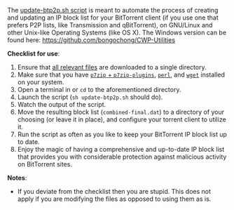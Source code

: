 The [update-btp2p.sh script](https://github.com/bongochong/CombinedPrivacyBlockLists/blob/master/BLT/update-btp2p.sh) is meant to automate the process of creating and updating an IP block list for your BitTorrent client (if you use one that prefers P2P lists, like Transmission and qBitTorrent), on GNU/Linux and other Unix-like Operating Systems (like OS X). The Windows version can be found here: https://github.com/bongochong/CWP-Utilities

**Checklist for use**:
1. Ensure that [all relevant files](https://github.com/bongochong/CombinedPrivacyBlockLists/tree/master/BLT) are downloaded to a single directory.
2. Make sure that you have [`p7zip` + `p7zip-plugins`](http://p7zip.sourceforge.net/), [`perl`](https://www.perl.com/about/), and [`wget`](https://www.gnu.org/software/wget/) installed on your system.
3. Open a terminal in or `cd` to the aforementioned directory.
4. Launch the script (`sh update-btp2p.sh` should do).
5. Watch the output of the script.
6. Move the resulting block list (`combined-final.dat`) to a directory of your choosing (or leave it in place), and configure your torrent client to utilize it.
7. Run the script as often as you like to keep your BitTorrent IP block list up to date.
8. Enjoy the magic of having a comprehensive and up-to-date IP block list that provides you with considerable protection against malicious activity on BitTorrent sites.


**Notes**:
- If you deviate from the checklist then you are stupid. This does not apply if you are modifying the files as opposed to using them as is.
